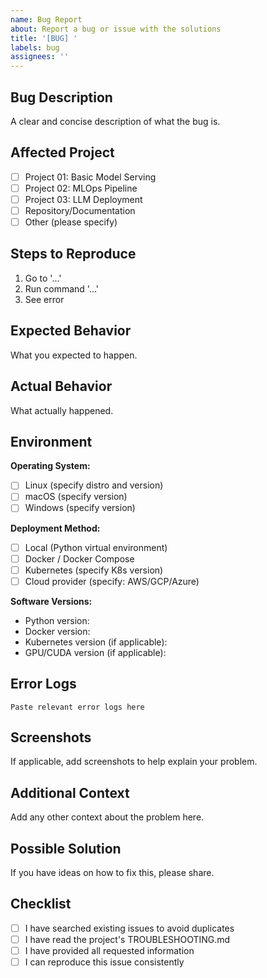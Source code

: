 ```yaml
---
name: Bug Report
about: Report a bug or issue with the solutions
title: '[BUG] '
labels: bug
assignees: ''
---
```


## Bug Description
A clear and concise description of what the bug is.

## Affected Project
- [ ] Project 01: Basic Model Serving
- [ ] Project 02: MLOps Pipeline
- [ ] Project 03: LLM Deployment
- [ ] Repository/Documentation
- [ ] Other (please specify)

## Steps to Reproduce
1. Go to '...'
2. Run command '...'
3. See error

## Expected Behavior
What you expected to happen.

## Actual Behavior
What actually happened.

## Environment
**Operating System:**
- [ ] Linux (specify distro and version)
- [ ] macOS (specify version)
- [ ] Windows (specify version)

**Deployment Method:**
- [ ] Local (Python virtual environment)
- [ ] Docker / Docker Compose
- [ ] Kubernetes (specify K8s version)
- [ ] Cloud provider (specify: AWS/GCP/Azure)

**Software Versions:**
- Python version:
- Docker version:
- Kubernetes version (if applicable):
- GPU/CUDA version (if applicable):

## Error Logs
```
Paste relevant error logs here
```

## Screenshots
If applicable, add screenshots to help explain your problem.

## Additional Context
Add any other context about the problem here.

## Possible Solution
If you have ideas on how to fix this, please share.

## Checklist
- [ ] I have searched existing issues to avoid duplicates
- [ ] I have read the project's TROUBLESHOOTING.md
- [ ] I have provided all requested information
- [ ] I can reproduce this issue consistently
